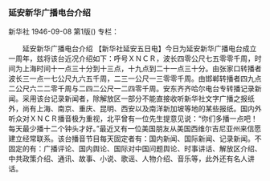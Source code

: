 ### 延安新华广播电台介绍
新华社
1946-09-08
第1版()
专栏：

　　延安新华广播电台介绍
    【新华社延安五日电】今日为延安新华广播电台成立一周年，兹将该台近况介绍如下：呼号ＸＮＣＲ，波长四零公尺七五零零千周，时间为上海时间十一点三十分到十三点，十九点到二十一点三十分。由张家口转播者波长三一点一七公尺九六五千周，二三一公尺一三零零千周。由邯郸转播者四九点二公尺六二二零千周与二四二公尺一二四零千周。安东齐齐哈尔电台专转播记录新闻。采用该台记录新闻者，除解放区一部分不能直接收听新华社文字广播之报纸外，尚有上海、南京、重庆、昆明、西安以及南洋新加坡等地的某些报纸。国内外听众对ＸＮＣＲ播音极为重视，北平曾有一位先生提意见说：“你们多播一点吧！每天最少播十二个钟头才好。”最近又有一位美国朋友从美国西维尔吉尼亚州来信愿建立经常联系。该台播音节目每天固定者有：国内新闻、国际新闻、记录新闻。不固定的有：广播评论、国内舆论、国际对中国问题舆论、时事讲话、解放区介绍、中共政策介绍、通讯、故事、小说、歌谣、人物介绍、音乐等，此外还有名人讲话。
